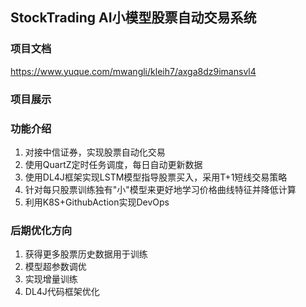 ## StockTrading AI小模型股票自动交易系统

### 项目文档 
https://www.yuque.com/mwangli/kleih7/axga8dz9imansvl4
### 项目展示


### 功能介绍

1. 对接中信证券，实现股票自动化交易
2. 使用QuartZ定时任务调度，每日自动更新数据
3. 使用DL4J框架实现LSTM模型指导股票买入，采用T+1短线交易策略
5. 针对每只股票训练独有"小"模型来更好地学习价格曲线特征并降低计算
6. 利用K8S+GithubAction实现DevOps

### 后期优化方向
1. 获得更多股票历史数据用于训练
2. 模型超参数调优
3. 实现增量训练
4. DL4J代码框架优化
